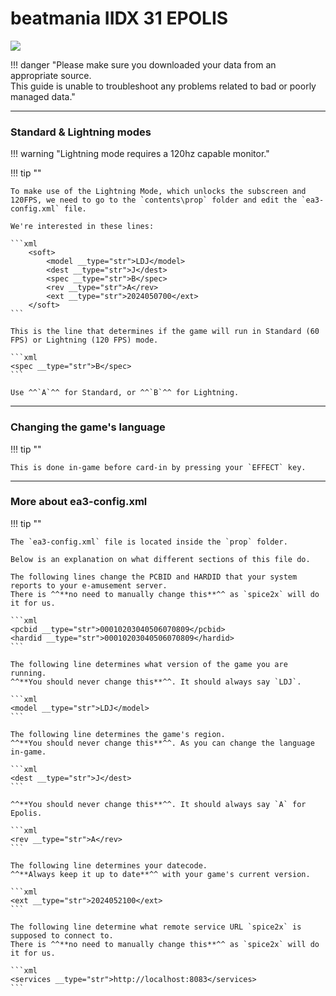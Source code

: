 # beatmania IIDX 31 EPOLIS
<img src="/img/iidx30-31/epolis.png">

!!! danger "Please make sure you downloaded your data from an appropriate source.<br>This guide is unable to troubleshoot any problems related to bad or poorly managed data."

---
### Standard & Lightning modes

!!! warning "Lightning mode requires a 120hz capable monitor."

!!! tip ""

	To make use of the Lightning Mode, which unlocks the subscreen and 120FPS, we need to go to the `contents\prop` folder and edit the `ea3-config.xml` file.

    We're interested in these lines:

	```xml
		<soft>
			<model __type="str">LDJ</model>
			<dest __type="str">J</dest>
			<spec __type="str">B</spec>
			<rev __type="str">A</rev>
			<ext __type="str">2024050700</ext>
		</soft>
	```

    This is the line that determines if the game will run in Standard (60 FPS) or Lightning (120 FPS) mode.

    ```xml
	<spec __type="str">B</spec>
    ```

    Use ^^`A`^^ for Standard, or ^^`B`^^ for Lightning.    
    
---
### Changing the game's language

!!! tip ""

    This is done in-game before card-in by pressing your `EFFECT` key.

---
### More about ea3-config.xml

!!! tip ""

    The `ea3-config.xml` file is located inside the `prop` folder. 

    Below is an explanation on what different sections of this file do.

    The following lines change the PCBID and HARDID that your system reports to your e-amusement server.  
    There is ^^**no need to manually change this**^^ as `spice2x` will do it for us.
    
    ```xml
    <pcbid __type="str">00010203040506070809</pcbid>
    <hardid __type="str">00010203040506070809</hardid>
    ```

    The following line determines what version of the game you are running.  
    ^^**You should never change this**^^. It should always say `LDJ`.

    ```xml
    <model __type="str">LDJ</model>
    ```

	The following line determines the game's region.
	^^**You should never change this**^^. As you can change the language in-game.

	```xml
	<dest __type="str">J</dest>
	```

    ^^**You should never change this**^^. It should always say `A` for Epolis.

    ```xml
    <rev __type="str">A</rev>
    ```

    The following line determines your datecode.  
    ^^**Always keep it up to date**^^ with your game's current version.

    ```xml
    <ext __type="str">2024052100</ext>
    ```

    The following line determine what remote service URL `spice2x` is supposed to connect to.  
    There is ^^**no need to manually change this**^^ as `spice2x` will do it for us.

	```xml
	<services __type="str">http://localhost:8083</services>
    ```